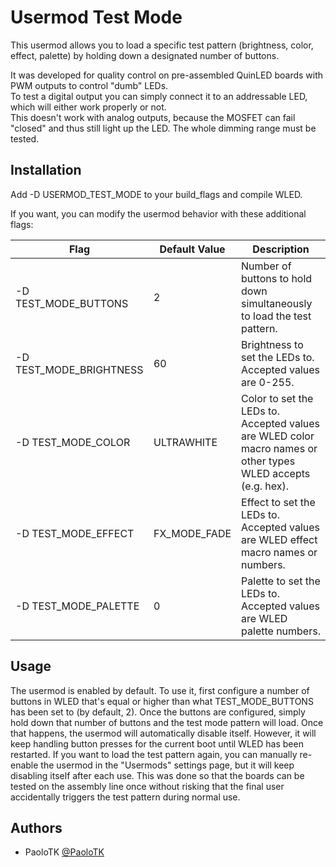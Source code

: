 # Usermod Test Mode
This usermod allows you to load a specific test pattern (brightness, color, effect, palette) by holding down a designated number of buttons.

It was developed for quality control on pre-assembled QuinLED boards with PWM outputs to control "dumb" LEDs.   
To test a digital output you can simply connect it to an addressable LED, which will either work properly or not.  
This doesn't work with analog outputs, because the MOSFET can fail "closed" and thus still light up the LED. The whole dimming range must be tested.

## Installation

Add -D USERMOD_TEST_MODE to your build_flags and compile WLED.

If you want, you can modify the usermod behavior with these additional flags:

| Flag                    | Default Value | Description                                                                                                  |
|-------------------------|---------------|--------------------------------------------------------------------------------------------------------------|
| -D TEST_MODE_BUTTONS    | 2             | Number of buttons to hold down simultaneously to load the test pattern.                                      |
| -D TEST_MODE_BRIGHTNESS | 60            | Brightness to set the LEDs to. Accepted values are 0-255.                                                    |
| -D TEST_MODE_COLOR      | ULTRAWHITE    | Color to set the LEDs to. Accepted values are WLED color macro names or other types WLED accepts (e.g. hex). |
| -D TEST_MODE_EFFECT     | FX_MODE_FADE  | Effect to set the LEDs to. Accepted values are WLED effect macro names or numbers.                           |
| -D TEST_MODE_PALETTE    | 0             | Palette to set the LEDs to. Accepted values are WLED palette numbers.                                        |

## Usage
The usermod is enabled by default. To use it, first configure a number of buttons in WLED that's equal or higher than what TEST_MODE_BUTTONS has been set to (by default, 2). Once the buttons are configured, simply hold down that number of buttons and the test mode pattern will load. Once that happens, the usermod will automatically disable itself. However, it will keep handling button presses for the current boot until WLED has been restarted. If you want to load the test pattern again, you can manually re-enable the usermod in the "Usermods" settings page, but it will keep disabling itself after each use. This was done so that the boards can be tested on the assembly line once without risking that the final user accidentally triggers the test pattern during normal use.

## Authors
- PaoloTK [@PaoloTK](https://github.com/PaoloTK)
